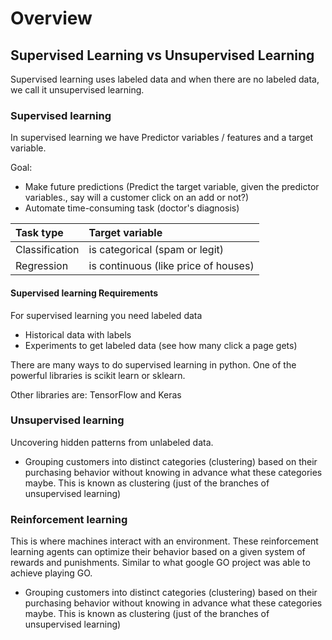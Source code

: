 # Overview

## Supervised Learning vs Unsupervised Learning

Supervised learning uses labeled data and when there are no labeled data, we call it unsupervised learning.

### **Supervised learning**

In supervised learning we have Predictor variables / features and a target variable.

Goal: 

* Make future predictions \(Predict the target variable, given the predictor variables., say will a customer click on an add or not?\)
* Automate time-consuming task \(doctor's diagnosis\)

| **Task type** | **Target variable** |
| :--- | :--- |
| Classification | is categorical \(spam or legit\) |
| Regression | is continuous \(like price of houses\) |

#### **Supervised learning Requirements**

For supervised learning you need labeled data 

* Historical data with labels
* Experiments to get labeled data \(see how many click a page gets\)

There are many ways to do supervised learning in python. One of the powerful libraries is scikit learn or sklearn.

Other libraries are: TensorFlow and Keras



### **Unsupervised learning**

Uncovering hidden patterns from unlabeled data.

* Grouping customers into distinct categories \(clustering\) based on their purchasing behavior without knowing in advance what these categories maybe. This is known as clustering \(just of the branches of unsupervised learning\)

### **Reinforcement learning**

This is where machines interact with an environment. These reinforcement learning agents can optimize their behavior based on a given system of rewards and punishments. Similar to what google GO project was able to achieve playing GO.

* Grouping customers into distinct categories \(clustering\) based on their purchasing behavior without knowing in advance what these categories maybe. This is known as clustering \(just of the branches of unsupervised learning\)



